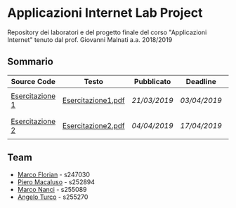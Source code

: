# Applicazioni Internet Lab Project
Repository dei laboratori e del progetto finale del corso "Applicazioni Internet" tenuto dal prof. Giovanni Malnati a.a. 2018/2019

## Sommario
|Source Code                        | Testo   |Pubblicato   | Deadline     | Consegnato                |
|-----------------------------------|-        |--------------|--------------|---------------------------|
| [Esercitazione 1](esercitazione1) |[Esercitazione1.pdf](testi_esercitazioni/Esercitazione1.pdf)| *21/03/2019* | *03/04/2019* | <ul><li> - [x] </li></ul> |
| [Esercitazione 2](esercitazione2) |[Esercitazione2.pdf](testi_esercitazioni/Esercitazione2.pdf)| *04/04/2019* | *17/04/2019* | <ul><li> - [ ] </li></ul> |

## Team
- [Marco Florian](https://github.com/MarcoFlo) - s247030
- [Piero Macaluso](https://github.com/pieromacaluso) - s252894
- [Marco Nanci](https://github.com/GJGits) - s255089
- [Angelo Turco](https://github.com/angeloturco) - s255270

